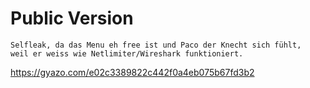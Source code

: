 # Public Version

```
Selfleak, da das Menu eh free ist und Paco der Knecht sich fühlt, 
weil er weiss wie Netlimiter/Wireshark funktioniert.
```
https://gyazo.com/e02c3389822c442f0a4eb075b67fd3b2
